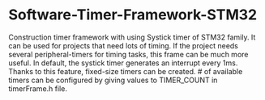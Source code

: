 # Software-Timer-Framework-STM32

Construction timer framework with using Systick timer of STM32 family. It can be used for projects that need lots of timing. If the project needs several peripheral-timers for timing tasks, this frame can be much more useful. In default, the systick timer generates an interrupt every 1ms. Thanks to this feature, fixed-size timers can be created.  # of available timers can be configured by giving values to TIMER_COUNT in timerFrame.h file.
